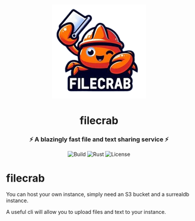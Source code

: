 <div align="center">
  <img src="logo.png" alt="logo" />
  <h1>filecrab</h1>
  <h3>⚡ A blazingly fast file and text sharing service ⚡</h3>

  ![Build](https://github.com/NicolasGB/filecrab/actions/workflows/pipeline.yml/badge.svg?branch=main)
  ![Rust](https://img.shields.io/badge/rust-1.63+-blueviolet.svg?logo=rust)
  ![License](https://img.shields.io/badge/license-MIT-blue.svg)
</div>

# filecrab

You can host your own instance, simply need an S3 bucket and a surrealdb instance.

A useful cli will allow you to upload files and text to your instance.